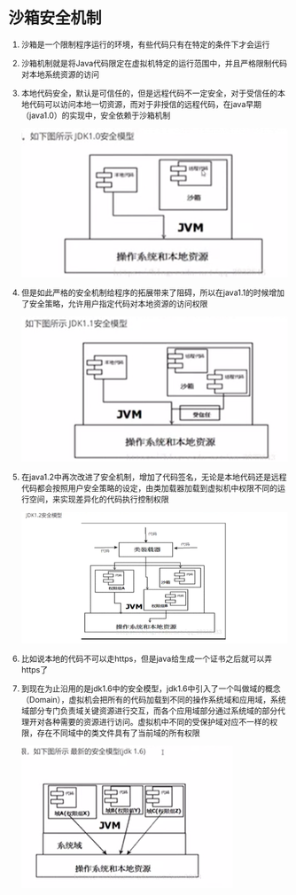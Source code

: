 # 沙箱安全机制

1. 沙箱是一个限制程序运行的环境，有些代码只有在特定的条件下才会运行

2. 沙箱机制就是将Java代码限定在虚拟机特定的运行范围中，并且严格限制代码对本地系统资源的访问

3. 本地代码安全，默认是可信任的，但是远程代码不一定安全，对于受信任的本地代码可以访问本地一切资源，而对于非授信的远程代码，在java早期（java1.0）的实现中，安全依赖于沙箱机制

   ![JDK1.0安全模型](../图片/JDK1.0安全模型.png)

4. 但是如此严格的安全机制给程序的拓展带来了阻碍，所以在java1.1的时候增加了安全策略，允许用户指定代码对本地资源的访问权限

   ![JDK1.1安全模型](../图片/JDK1.1安全模型.png)

5. 在java1.2中再次改进了安全机制，增加了代码签名，无论是本地代码还是远程代码都会按照用户安全策略的设定，由类加载器加载到虚拟机中权限不同的运行空间，来实现差异化的代码执行控制权限

   ![JDK1.1安全模型](../图片/JDK1.2安全模型.png)

6. 比如说本地的代码不可以走https，但是java给生成一个证书之后就可以弄https了

7. 到现在为止沿用的是jdk1.6中的安全模型，jdk1.6中引入了一个叫做域的概念（Domain），虚拟机会把所有的代码加载到不同的操作系统域和应用域，系统域部分专门负责域关键资源进行交互，而各个应用域部分通过系统域的部分代理开对各种需要的资源进行访问。虚拟机中不同的受保护域对应不一样的权限，存在不同域中的类文件具有了当前域的所有权限

   ![JDK1.1安全模型](../图片/JDK1.6安全模型.png)

